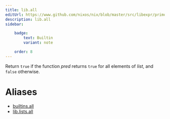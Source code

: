 ```yaml
---
title: lib.all
editUrl: https://www.github.com/nixos/nix/blob/master/src/libexpr/primops.cc
description: lib.all
sidebar:

    badge:
        text: Builtin
        variant: note

    order: 8
---
```


Return `true` if the function *pred* returns `true` for all elements
of *list*, and `false` otherwise.


# Aliases

- [builtins.all](/nix-doc-comments/reference/builtins/builtins-all)
- [lib.lists.all](/nix-doc-comments/reference/lib/lists/lib-lists-all)


